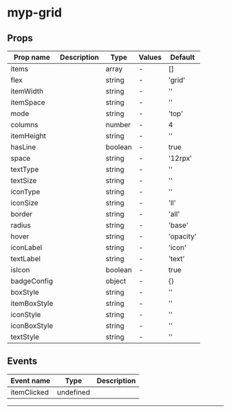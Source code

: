 # myp-grid

## Props

| Prop name    | Description | Type    | Values | Default   |
| ------------ | ----------- | ------- | ------ | --------- |
| items        |             | array   | -      | []        |
| flex         |             | string  | -      | 'grid'    |
| itemWidth    |             | string  | -      | ''        |
| itemSpace    |             | string  | -      | ''        |
| mode         |             | string  | -      | 'top'     |
| columns      |             | number  | -      | 4         |
| itemHeight   |             | string  | -      | ''        |
| hasLine      |             | boolean | -      | true      |
| space        |             | string  | -      | '12rpx'   |
| textType     |             | string  | -      | ''        |
| textSize     |             | string  | -      | ''        |
| iconType     |             | string  | -      | ''        |
| iconSize     |             | string  | -      | 'll'      |
| border       |             | string  | -      | 'all'     |
| radius       |             | string  | -      | 'base'    |
| hover        |             | string  | -      | 'opacity' |
| iconLabel    |             | string  | -      | 'icon'    |
| textLabel    |             | string  | -      | 'text'    |
| isIcon       |             | boolean | -      | true      |
| badgeConfig  |             | object  | -      | {}        |
| boxStyle     |             | string  | -      | ''        |
| itemBoxStyle |             | string  | -      | ''        |
| iconStyle    |             | string  | -      | ''        |
| iconBoxStyle |             | string  | -      | ''        |
| textStyle    |             | string  | -      | ''        |

## Events

| Event name  | Type      | Description |
| ----------- | --------- | ----------- |
| itemClicked | undefined |

---
